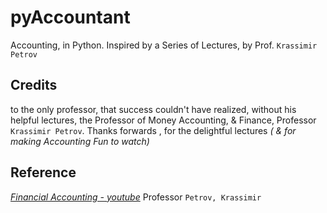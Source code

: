 # pyAccountant
Accounting, in Python.
Inspired by a Series of Lectures, by Prof. `Krassimir Petrov`

## Credits

to the only professor, that success couldn't have realized, without his helpful lectures,  the Professor of Money Accounting, & Finance, Professor `Krassimir Petrov`. Thanks forwards , for the delightful lectures *( & for making Accounting Fun to watch)*

## Reference

[_Financial Accounting - youtube_](https://www.youtube.com/playlist?list=PLesgViD0jhW8_Q5QfOribZqNrivFJ_evf) Professor `Petrov, Krassimir`
